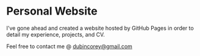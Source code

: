 ﻿# Personal Website

I've gone ahead and created a website hosted by GitHub Pages in order to detail my experience, projects, and CV.

Feel free to contact me @ dubincorey@gmail.com
